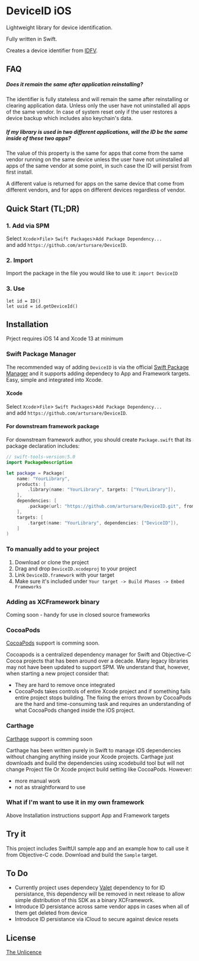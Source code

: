 # DeviceID iOS

Lightweight library for device identification.

Fully written in Swift.

Creates a device identifier from [IDFV](https://developer.apple.com/documentation/uikit/uidevice/1620059-identifierforvendor).

## FAQ
##### Does it remain the same after application reinstalling?
The identifier is fully stateless and will remain the same after reinstalling or clearing application data. Unless only the user have not uninstalled all apps of the same vendor. In case of system reset only if the user restores a device backup which includes also keychain's data.

##### If my library is used in two different applications, will the ID be the same inside of these two apps?
The value of this property is the same for apps that come from the same vendor running on the same device unless the user have not uninstalled all apps of the same vendor at some point, in such case the ID will persist from first install.

A different value is returned for apps on the same device that come from different vendors, and for apps on different devices regardless of vendor. 

## Quick Start (TL;DR)

### 1. Add via SPM

Select `Xcode`>`File`> `Swift Packages`>`Add Package Dependency...`  
and add `https://github.com/artursare/DeviceID`.

### 2. Import

Import the package in the file you would like to use it: `import DeviceID`

### 3. Use

```
let id = ID()
let uuid = id.getDeviceId()
```

## Installation

Prject requires iOS 14 and Xcode 13 at minimum

### Swift Package Manager

The recommended way of adding `DeviceID` is via the official [Swift Package Manager](https://swift.org/package-manager/) and it supports adding dependecy to App and Framework targets. Easy, simple and integrated into Xcode.

#### Xcode

Select `Xcode`>`File`> `Swift Packages`>`Add Package Dependency...`  
and add `https://github.com/artursare/DeviceID`.

#### For downstream framework package

For downstream framework author, you should create `Package.swift` that its package declaration includes:

```swift
// swift-tools-version:5.0
import PackageDescription

let package = Package(
    name: "YourLibrary",
    products: [
        .library(name: "YourLibrary", targets: ["YourLibrary"]),
    ],
    dependencies: [
        .package(url: "https://github.com/artursare/DeviceID.git", from: "0.1.0"),
    ],
    targets: [
        .target(name: "YourLibrary", dependencies: ["DeviceID"]),
    ]
)
```

### To manually add to your project

1. Download or clone the project
2. Drag and drop `DeviceID.xcodeproj` to your project
3. Link `DeviceID.framework` with your target
4. Make sure it's included under `Your target -> Build Phases -> Embed Frameworks`

### Adding as XCFramework binary

Coming soon - handy for use in closed source frameworks

### CocoaPods

[CocoaPods](http://cocoapods.org) support is comming soon.

Cocoapods is a centralized dependency manager for Swift and Objective-C Cocoa projects that has been around over a decade. Many legacy libraries may not have been updated to support SPM. We understand that, however, when starting a new project consider that:

- They are hard to remove once integrated
- CocoaPods takes controls of entire Xcode project and if something fails entire project stops building. The fixing the errors thrown by CocoaPods are the hard and time-consuming task and requires an understanding of what CocoaPods changed inside the iOS project.

### Carthage

[Carthage](https://github.com/Carthage/Carthage) support is comming soon

Carthage has been written purely in Swift to manage iOS dependencies without changing anything inside your Xcode projects. Carthage just downloads and build the dependencies using xcodebuild tool but will not change Project file Or Xcode project build setting like CocoaPods. However:

- more manual work
- not as straightforward to use

### What if I'm want to use it in my own framework
Above Installation instructions support App and Framework targets

## Try it
This project includes SwiftUI sample app and an example how to call use it from Objective-C code. Download and build the `Sample` target.

## To Do

- Currently project uses dependecy [Valet](https://github.com/square/Valet) dependency to for ID persistance, this dependency will be removed in next release to allow simple distribution of this SDK as a binary XCFramework.
- Introduce ID persistance across same vendor apps in cases when all of them get deleted from device
- Introduce ID persistance via iCloud to secure against device resets

## License
[The Unlicence](http://unlicense.org/)


